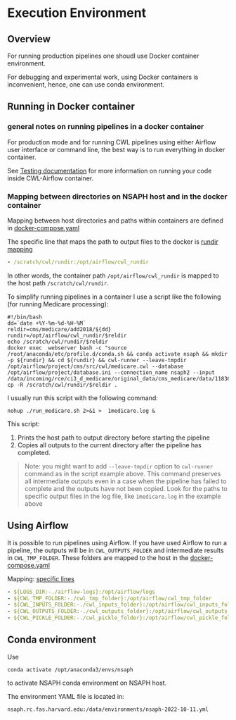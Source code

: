 # Execution Environment

## Overview

For running production pipelines one shoudl use Docker container environment.

For debugging and experimental work, using Docker containers is inconvenient,
hence, one can use conda environment.

## Running in Docker container
  
### general notes on running pipelines in a docker container 

For production mode and for running CWL pipelines using either
Airflow user interface or command line, the best way is to run everything
in docker container.

See [Testing documentation](https://nsaph-data-platform.github.io/nsaph-platform-docs/common/platform-deployment/doc/Testing.html)
for more information on running your code inside CWL-Airflow container.

### Mapping between directories on NSAPH host and in the docker container
         
Mapping between host directories and paths within containers are defined in
[docker-compose.yaml](https://github.com/NSAPH-Data-Platform/nsaph-platform-deployment/blob/master/docker-compose.yaml)

The specific line that maps the path to output files to the docker is
[rundir mapping](https://github.com/NSAPH-Data-Platform/nsaph-platform-deployment/blob/1b652334782706a341bf2eafe8c98c91a2847361/docker-compose.yaml#L66)

```yaml
- /scratch/cwl/rundir:/opt/airflow/cwl_rundir
```

In other words, the container path `/opt/airflow/cwl_rundir` is mapped to
the host path `/scratch/cwl/rundir`. 

To simplify running pipelines in a container I use a script like the following
(for running Medicare processing):

```shell
#!/bin/bash 
dd=`date +%Y-%m-%d-%H-%M`
reldir=cms/medicare/add2018/${dd}
rundir=/opt/airflow/cwl_rundir/$reldir
echo /scratch/cwl/rundir/$reldir
docker exec  webserver bash -c "source /root/anaconda/etc/profile.d/conda.sh && conda activate nsaph && mkdir -p ${rundir} && cd ${rundir} && cwl-runner --leave-tmpdir  /opt/airflow/project/cms/src/cwl/medicare.cwl --database /opt/airflow/project/database.ini --connection_name nsaph2 --input /data/incoming/rce/ci3_d_medicare/original_data/cms_medicare/data/11836"
cp -R /scratch/cwl/rundir/$reldir .
```
   
I usually run this script with the following command:

```shell
nohup ./run_medicare.sh 2>&1 >  1medicare.log &
```

This script:
1. Prints the host path to output directory before starting the pipeline
2. Copies all outputs to the current directory after the pipeline has completed.

> Note: you might want to add `--leave-tmpdir` option to `cwl-runner` 
> command as in the script example above. This command preserves all
> intermediate outputs even in a case when the pipeline has failed to
> complete and the outputs have not been copied. Look for the paths
> to specific output files in the log file, like `1medicare.log` in
> the example above
 
## Using Airflow 

It is possible to run pipelines using Airflow. If you have used Airflow
to run a pipeline, the outputs will be in `CWL_OUTPUTS_FOLDER` and intermediate
results in `CWL_TMP_FOLDER`. These folders are mapped to the host in the
[docker-compose.yaml](https://github.com/NSAPH-Data-Platform/nsaph-platform-deployment/blob/master/docker-compose.yaml)

Mapping: [specific lines](https://github.com/NSAPH-Data-Platform/nsaph-platform-deployment/blob/1b652334782706a341bf2eafe8c98c91a2847361/docker-compose.yaml#L59-L63)

```yaml
- ${LOGS_DIR:-./airflow-logs}:/opt/airflow/logs
- ${CWL_TMP_FOLDER:-./cwl_tmp_folder}:/opt/airflow/cwl_tmp_folder
- ${CWL_INPUTS_FOLDER:-./cwl_inputs_folder}:/opt/airflow/cwl_inputs_folder
- ${CWL_OUTPUTS_FOLDER:-./cwl_outputs_folder}:/opt/airflow/cwl_outputs_folder
- ${CWL_PICKLE_FOLDER:-./cwl_pickle_folder}:/opt/airflow/cwl_pickle_folder
```

## Conda environment

Use 
    
    conda activate /opt/anaconda3/envs/nsaph

to activate NSAPH conda environment on NSAPH host.

The environment YAML file is located in:
                                       
    nsaph.rc.fas.harvard.edu:/data/environments/nsaph-2022-10-11.yml    
                
